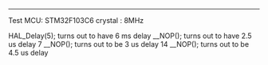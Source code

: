 
---------------
Test MCU: STM32F103C6
crystal : 8MHz

HAL_Delay(5); 		turns out to have 6 ms delay
__NOP();			turns out to have 2.5 us delay
7 __NOP();			turns out to be 3 us delay
14 __NOP();			turns out to be 4.5 us delay
